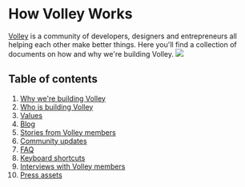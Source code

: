 How Volley Works
===

[Volley](http:volley.works) is a community of developers, designers and entrepreneurs all helping each other make better things. Here you'll find a collection of documents on how and why we're building Volley. ![](http://volley.works/assets/icons/WebIcon-76.png)

Table of contents
---
1. [Why we're building Volley](https://github.com/VolleyIndustries/readme/blob/master/mission.md)
2. [Who is building Volley](https://github.com/VolleyIndustries/readme/blob/master/team.md)
3. [Values](https://github.com/VolleyIndustries/readme/blob/master/values.md)
4. [Blog](https://medium.com/volley-works)
5. [Stories from Volley members](https://medium.com/volley-stories)
6. [Community updates](https://github.com/VolleyIndustries/readme/tree/master/updates)
7. [FAQ](https://github.com/VolleyIndustries/readme/blob/master/faq.md)
8. [Keyboard shortcuts](https://github.com/VolleyIndustries/readme/blob/master/shortcuts.md)
9. [Interviews with Volley members](https://docs.google.com/spreadsheets/d/1PYUkcwEDhvS1nwhXUrt6-AwBY8Z07UmBsrNwPmc47Bc/edit#gid=0)
10. [Press assets](https://www.dropbox.com/sh/bwx6wsmu9vukwmu/AABBrTMYX6qRXLmayNo6qbq9a?dl=0)

